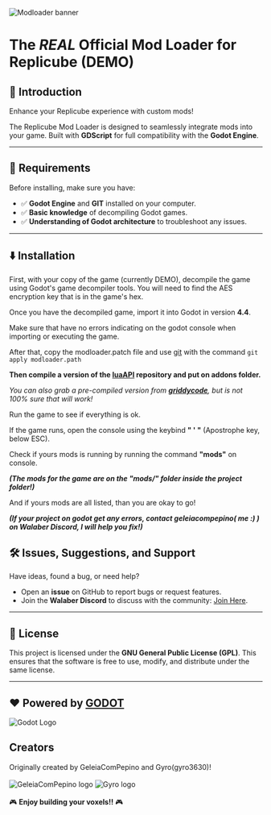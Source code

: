 ![Modloader banner](https://github.com/user-attachments/assets/ce442850-0268-48f5-b6e4-61f1bf5d1974)

# The ***REAL*** Official Mod Loader for Replicube (DEMO)

## 🚀 Introduction

Enhance your Replicube experience with custom mods! 

The Replicube Mod Loader is designed to seamlessly integrate mods into your game. Built with **GDScript** for full compatibility with the **Godot Engine**.

---

## 📌 Requirements
Before installing, make sure you have:
- ✅ **Godot Engine** and **GIT** installed on your computer.
- ✅ **Basic knowledge** of decompiling Godot games.
- ✅ **Understanding of Godot architecture** to troubleshoot any issues.

---
## ⬇️ Installation
First, with your copy of the game (currently DEMO), decompile the game using Godot's game decompiler tools. 
You will need to find the AES encryption key that is in the game's hex.

Once you have the decompiled game, import it into Godot in version **4.4**.

Make sure that have no errors indicating on the godot console when importing or executing the game.

After that, copy the modloader.patch file and use [git](https://git-scm.com/downloads) with the command ```git apply modloader.path```

**Then compile a version of the [luaAPI](https://github.com/WeaselGames/godot_luaAPI) repository and put on addons folder.**

*You can also grab a pre-compiled version from [**griddycode**](https://github.com/face-hh/griddycode), but is not 100% sure that will work!*

Run the game to see if everything is ok.

If the game runs, open the console using the keybind **" ' "** (Apostrophe key, below ESC).

Check if yours mods is running by running the command **"mods"** on console.

***(The mods for the game are on the "mods/" folder inside the project folder!)***

And if yours mods are all listed, than you are okay to go!

***(If your project on godot get any errors, contact geleiacompepino( me :) ) on Walaber Discord, I will help you fix!)***

## 🛠 Issues, Suggestions, and Support

Have ideas, found a bug, or need help? 
- Open an **issue** on GitHub to report bugs or request features.
- Join the **Walaber Discord** to discuss with the community: [Join Here](https://discord.gg/CQDKYPjYmF).

---

## 📜 License

This project is licensed under the **GNU General Public License (GPL)**. This ensures that the software is free to use, modify, and distribute under the same license.

---

## ❤ Powered by [GODOT](https://godotengine.org/)
![Godot Logo](https://static.wikia.nocookie.net/logopedia/images/7/7e/Godot_game_engine_logo.svg/revision/latest/scale-to-width-down/300?cb=20221004155752)
</br>

## Creators

Originally created by GeleiaComPepino and Gyro(gyro3630)!
</br>
</br>
![GeleiaComPepino logo](https://images.weserv.nl/?url=cdn.discordapp.com/avatars/869411520382111795/c203b2ef2ba4094e8bdfafe39e164215?v=4&h=100&w=100&fit=cover&mask=circle&maxage=7d)
![Gyro logo](https://images.weserv.nl/?url=https://cdn.discordapp.com/avatars/880412750684241940/34c8cd7d7159b54d2e415c67b2c517ff?v=4&h=100&w=100&fit=cover&mask=circle&maxage=7d)
</a>
</br>
</br>
🎮 **Enjoy building your voxels!!** 🎮

